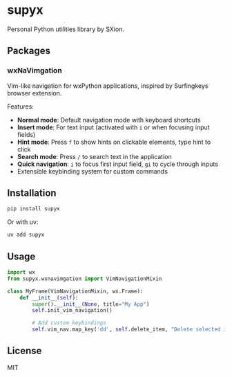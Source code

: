 # supyx

Personal Python utilities library by SXion.

## Packages

### wxNaVimgation

Vim-like navigation for wxPython applications, inspired by Surfingkeys browser extension.

Features:

- **Normal mode**: Default navigation mode with keyboard shortcuts
- **Insert mode**: For text input (activated with `i` or when focusing input fields)
- **Hint mode**: Press `f` to show hints on clickable elements, type hint to click
- **Search mode**: Press `/` to search text in the application
- **Quick navigation**: `i` to focus first input field, `gi` to cycle through inputs
- Extensible keybinding system for custom commands

## Installation

```bash
pip install supyx
```

Or with uv:

```bash
uv add supyx
```

## Usage

```python
import wx
from supyx.wxnavimgation import VimNavigationMixin

class MyFrame(VimNavigationMixin, wx.Frame):
    def __init__(self):
        super().__init__(None, title="My App")
        self.init_vim_navigation()

        # Add custom keybindings
        self.vim_nav.map_key('dd', self.delete_item, "Delete selected item")
```

## License

MIT
